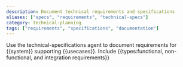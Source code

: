 ```yaml
---
description: Document technical requirements and specifications
aliases: ["specs", "requirements", "technical-specs"]
category: technical-planning
tags: ["requirements", "specifications", "documentation"]
---
```


Use the technical-specifications agent to document requirements for {{system}} supporting {{usecases}}. Include {{types:functional, non-functional, and integration requirements}}